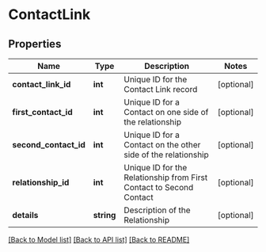 # ContactLink

## Properties
Name | Type | Description | Notes
------------ | ------------- | ------------- | -------------
**contact_link_id** | **int** | Unique ID for the Contact Link record | [optional] 
**first_contact_id** | **int** | Unique ID for a Contact on one side of the relationship | [optional] 
**second_contact_id** | **int** | Unique ID for a Contact on the other side of the relationship | [optional] 
**relationship_id** | **int** | Unique ID for the Relationship from First Contact to Second Contact | [optional] 
**details** | **string** | Description of the Relationship | [optional] 

[[Back to Model list]](../README.md#documentation-for-models) [[Back to API list]](../README.md#documentation-for-api-endpoints) [[Back to README]](../README.md)


